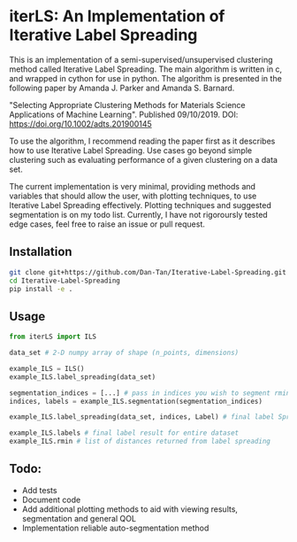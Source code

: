 # iterLS: An Implementation of Iterative Label Spreading

This is an implementation of a semi-supervised/unsupervised clustering method called Iterative Label Spreading. The main algorithm is written in c, and wrapped in cython for use in python. The algorithm is presented in the following paper by Amanda J. Parker and Amanda S. Barnard. 

"Selecting Appropriate Clustering Methods for Materials Science Applications of Machine Learning". Published 09/10/2019. 
DOI:  https://doi.org/10.1002/adts.201900145

To use the algorithm, I recommend reading the paper first as it describes how to use Iterative Label Spreading. Use cases go beyond simple clustering such as evaluating performance of a given clustering on a data set. 

The current implementation is very minimal, providing methods and variables that should allow the user, with plotting techniques, to use Iterative Label Spreading effectively. Plotting techniques and suggested segmentation is on my todo list. Currently, I have not rigoroursly tested edge cases, feel free to raise an issue or pull request.

## Installation

```bash
git clone git+https://github.com/Dan-Tan/Iterative-Label-Spreading.git
cd Iterative-Label-Spreading
pip install -e .
```

## Usage

```python
from iterLS import ILS

data_set # 2-D numpy array of shape (n_points, dimensions)

example_ILS = ILS()
example_ILS.label_spreading(data_set)

segmentation_indices = [...] # pass in indices you wish to segment rmin 
indices, labels = example_ILS.segmentation(segmentation_indices)

example_ILS.label_spreading(data_set, indices, Label) # final label Spreading

example_ILS.labels # final label result for entire dataset
example_ILS.rmin # list of distances returned from label spreading
```

## Todo:

* Add tests
* Document code
* Add additional plotting methods to aid with viewing results, segmentation and general QOL
* Implementation reliable auto-segmentation method


